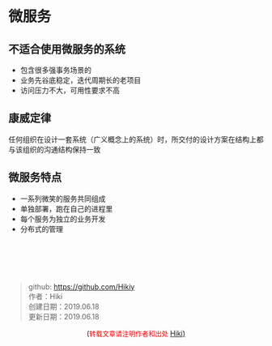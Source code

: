 # 微服务

## 不适合使用微服务的系统
- 包含很多强事务场景的
- 业务先谷底稳定，迭代周期长的老项目
- 访问压力不大，可用性要求不高

## 康威定律

任何组织在设计一套系统（广义概念上的系统）时，所交付的设计方案在结构上都与该组织的沟通结构保持一致

## 微服务特点

- 一系列微笑的服务共同组成
- 单独部署，跑在自己的进程里
- 每个服务为独立的业务开发
- 分布式的管理


<br /><br /><br /><br />
> github: https://github.com/Hikiy  
> 作者：Hiki  
> 创建日期：2019.06.18  
> 更新日期：2019.06.18

<center>(<font color=red size=2>转载文章请注明作者和出处 </font><a href="https://github.com/Hikiy">Hiki)</a></center>  
